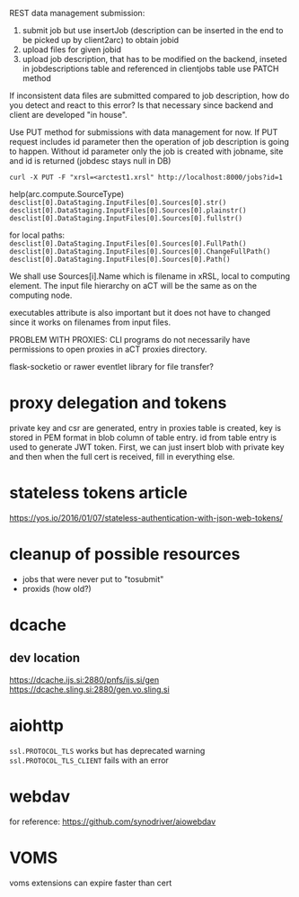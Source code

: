 REST data management submission:

1. submit job but use insertJob (description can be inserted in the end
   to be picked up by client2arc) to obtain jobid
2. upload files for given jobid
3. upload job description, that has to be modified on the backend, 
   inseted in jobdescriptions table and referenced in clientjobs table
   use PATCH method

If inconsistent data files are submitted compared to job description,
how do you detect and react to this error? Is that necessary since
backend and client are developed "in house".

Use PUT method for submissions with data management for now.
If PUT request includes id parameter then the operation
of job description is going to happen. Without id parameter
only the job is created with jobname, site and id is returned
(jobdesc stays null in DB)

`curl -X PUT -F "xrsl=<arctest1.xrsl" http://localhost:8000/jobs?id=1`

help(arc.compute.SourceType)
`desclist[0].DataStaging.InputFiles[0].Sources[0].str()`
`desclist[0].DataStaging.InputFiles[0].Sources[0].plainstr()`
`desclist[0].DataStaging.InputFiles[0].Sources[0].fullstr()`

for local paths:
`desclist[0].DataStaging.InputFiles[0].Sources[0].FullPath()`
`desclist[0].DataStaging.InputFiles[0].Sources[0].ChangeFullPath()`
`desclist[0].DataStaging.InputFiles[0].Sources[0].Path()`

We shall use Sources[i].Name which is filename in xRSL, local to computing
element. The input file hierarchy on aCT will be the same as on the
computing node.

executables attribute is also important but it does not have to changed
since it works on filenames from input files.

PROBLEM WITH PROXIES: CLI programs do not necessarily have permissions to
open proxies in aCT proxies directory.

flask-socketio or rawer eventlet library for file transfer?



# proxy delegation and tokens
private key and csr are generated, entry in proxies table is created, key
is stored in PEM format in blob column of table entry. id from table
entry is used to generate JWT token. First, we can just insert blob with
private key and then when the full cert is received, fill in everything
else.


# stateless tokens article
https://yos.io/2016/01/07/stateless-authentication-with-json-web-tokens/

# cleanup of possible resources
- jobs that were never put to "tosubmit"
- proxids (how old?)

# dcache

## dev location
https://dcache.ijs.si:2880/pnfs/ijs.si/gen
https://dcache.sling.si:2880/gen.vo.sling.si

# aiohttp
`ssl.PROTOCOL_TLS` works but has deprecated warning
`ssl.PROTOCOL_TLS_CLIENT` fails with an error

# webdav
for reference:
https://github.com/synodriver/aiowebdav


# VOMS
voms extensions can expire faster than cert
